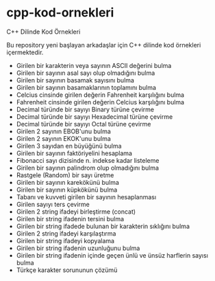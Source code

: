# cpp-kod-ornekleri
C++ Dilinde Kod Örnekleri

Bu repository yeni başlayan arkadaşlar için C++ dilinde kod örnekleri içermektedir. 

 - Girilen bir karakterin veya sayının ASCII değerini bulma
 - Girilen bir sayının asal sayı olup olmadığını bulma
 - Girilen bir sayının basamak sayısını bulma
 - Girilen bir sayının basamaklarının toplamını bulma
 - Celcius cinsinde girilen değerin Fahrenheit karşılığını bulma
 - Fahrenheit cinsinde girilen değerin Celcius karşılığını bulma
 - Decimal türünde bir sayıyı Binary türüne çevirme
 - Decimal türünde bir sayıyı Hexadecimal türüne çevirme
 - Decimal türünde bir sayıyı Octal türüne çevirme
 - Girilen 2 sayının EBOB'unu bulma
 - Girilen 2 sayının EKOK'unu bulma
 - Girilen 3 sayıdan en büyüğünü bulma
 - Girilen bir sayının faktöriyelini hesaplama
 - Fibonacci sayı dizisinde n. indekse kadar listeleme
 - Girilen bir sayının palindrom olup olmadığını bulma
 - Rastgele (Random) bir sayı üretme
 - Girilen bir sayının karekökünü bulma
 - Girilen bir sayının küpkökünü bulma
 - Tabanı ve kuvveti girilen bir sayının hesaplanması
 - Girilen sayıyı ters çevirme
 - Girilen 2 string ifadeyi birleştirme (concat)
 - Girilen bir string ifadenin tersini bulma
 - Girilen bir string ifadede bulunan bir karakterin sıklığını bulma
 - Girilen 2 string ifadeyi karşılaştırma
 - Girilen bir string ifadeyi kopyalama
 - Girilen bir string ifadenin uzunluğunu bulma
 - Girilen bir string ifadenin içinde geçen ünlü ve ünsüz harflerin sayısı bulma
 - Türkçe karakter sorununun çözümü
